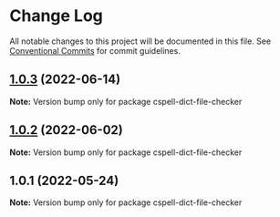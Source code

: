 # Change Log

All notable changes to this project will be documented in this file.
See [Conventional Commits](https://conventionalcommits.org) for commit guidelines.

## [1.0.3](https://github.com/Jason3S/cspell-dicts/compare/cspell-dict-file-checker@1.0.2...cspell-dict-file-checker@1.0.3) (2022-06-14)

**Note:** Version bump only for package cspell-dict-file-checker





## [1.0.2](https://github.com/Jason3S/cspell-dicts/compare/cspell-dict-file-checker@1.0.1...cspell-dict-file-checker@1.0.2) (2022-06-02)

**Note:** Version bump only for package cspell-dict-file-checker





## 1.0.1 (2022-05-24)

**Note:** Version bump only for package cspell-dict-file-checker
